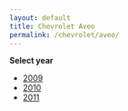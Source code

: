 ```yaml
---
layout: default
title: Chevrolet Aveo
permalink: /chevrolet/aveo/
---
```

**Select year**

- [2009](/chevrolet/aveo/2009/)
- [2010](/chevrolet/aveo/2010/)
- [2011](/chevrolet/aveo/2011/)